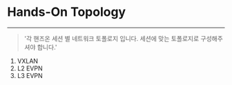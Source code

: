 # Hands-On Topology
- - -
>'각 핸즈온 세션 별 네트워크 토폴로지 입니다.
세션에 맞는 토폴로지로 구성해주셔야 합니다.'

1. VXLAN
2. L2 EVPN
3. L3 EVPN

